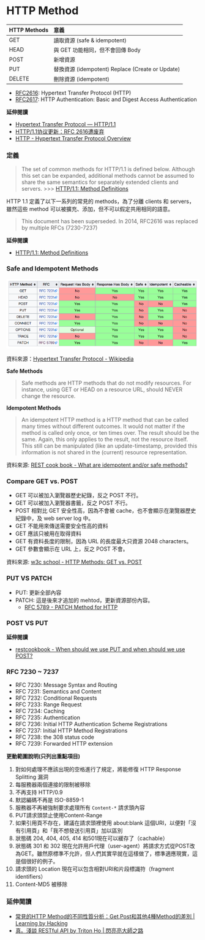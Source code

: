 # HTTP Method

| HTTP Methods | 意義                                             |
| :----------- | :----------------------------------------------- |
| GET          | 讀取資源 (safe & idempotent)                      |
| HEAD         | 與 GET 功能相同，但不會回傳 Body                     |
| POST         | 新增資源                                          |
| PUT          | 替換資源 (idempotent) Replace (Create or Update)  |
| DELETE       | 刪除資源 (idempotent)                             |

<!--
| TRACE        |                                                  |
| OPTIONS      |                                                  |
| CONNECT      |                                                  |
 -->

* [RFC2616](https://tools.ietf.org/html/rfc2616): Hypertext Transfer Protocol (HTTP)
* [RFC2617](https://tools.ietf.org/html/rfc2617): HTTP Authentication: Basic and Digest Access Authentication

**延伸閱讀**

* [Hypertext Transfer Protocol — HTTP/1.1](https://www.w3.org/Protocols/rfc2616/rfc2616.html)
* [HTTP/1.1协议更新：RFC 2616遭废弃](http://www.infoq.com/cn/news/2014/06/http-11-updated)
* [HTTP - Hypertext Transfer Protocol Overview](https://www.w3.org/Protocols/)

### 定義

> The set of common methods for HTTP/1.1 is defined below. Although this set can be expanded, additional methods cannot be assumed to share the same semantics for separately extended clients and servers. >>>  [HTTP/1.1: Method Definitions](https://www.w3.org/Protocols/rfc2616/rfc2616-sec9.html)

HTTP 1.1 定義了以下一系列的常見的 methods，為了分離 clients 和 servers，雖然這些 method 可以被擴充、添加，但不可以假定共用相同的語意。

> This document has been superseded. In 2014, RFC2616 was replaced by multiple RFCs (7230-7237)

**延伸閱讀**

* [HTTP/1.1: Method Definitions](https://www.w3.org/Protocols/rfc2616/rfc2616-sec9.html)

### Safe and Idempotent Methods

![](assets/http-methods-summary-table.png)

資料來源：[Hypertext Transfer Protocol - Wikipedia](https://en.wikipedia.org/wiki/Hypertext_Transfer_Protocol)

**Safe Methods**

> Safe methods are HTTP methods that do not modify resources. For instance, using GET or HEAD on a resource URL, should NEVER change the resource.

**Idempotent Methods**

> An idempotent HTTP method is a HTTP method that can be called many times without different outcomes. It would not matter if the method is called only once, or ten times over. The result should be the same. Again, this only applies to the result, not the resource itself. This still can be manipulated (like an update-timestamp, provided this information is not shared in the (current) resource representation.

<!-- idempotent 的意思是如果相同的操作一再重複執行，結果還是跟第一遍的結果一樣，根據 HTTP 的規格，只有 POST、PATCH、CONNECT 不是 idempotent，POST 再執行一遍，會再新增一筆資料，PATCH 則是有不能保證 idempotent 的可能性。Idempotent 特性，則是會影響可否 Retry。 -->

資料來源: [REST cook book - What are idempotent and/or safe methods?](http://restcookbook.com/HTTP%20Methods/idempotency/)

### Compare GET vs. POST

* GET 可以被加入瀏覽器歷史紀錄，反之 POST 不行。
* GET 可以被加入瀏覽器書籤，反之 POST 不行。
* POST 相對比 GET 安全性高，因為不會被 cache，也不會顯示在瀏覽器歷史紀錄中，及 web server log 中。
* GET 不能用來傳送需要安全性高的資料
* GET 應該只被用在取得資料
* GET 有資料長度的限制，因為 URL 的長度最大只資源 2048 characters。
* GET 參數會顯示在 URL 上，反之 POST 不會。

<!-- 如果用 HTTP GET 來傳送密碼，會被 cache。 -->

資料來源: [w3c school - HTTP Methods: GET vs. POST](https://www.w3schools.com/tags/ref_httpmethods.asp)

### PUT VS PATCH

* PUT: 更新全部內容
* PATCH: 這是後來才追加的 mehtod，更新資源部份內容。
  * [RFC 5789 - PATCH Method for HTTP](https://tools.ietf.org/html/rfc5789)

### POST VS PUT

**延伸閱讀**

* [restcookbook - When should we use PUT and when should we use POST?](http://restcookbook.com/HTTP%20Methods/put-vs-post/)

### RFC 7230 ~ 7237

* RFC 7230: Message Syntax and Routing
* RFC 7231: Semantics and Content
* RFC 7232: Conditional Requests
* RFC 7233: Range Request
* RFC 7234: Caching
* RFC 7235: Authentication
* RFC 7236: Initial HTTP Authentication Scheme Registrations
* RFC 7237: Initial HTTP Method Registrations
* RFC 7238: the 308 status code
* RFC 7239: Forwarded HTTP extension

**更動範圍說明(只列出重點項目)**

1. 對如何處理不應該出現的空格進行了規定，將能修復 HTTP Response Splitting 漏洞
1. 每服務器兩個連接的限制被移除
1. 不再支持 HTTP/0.9
1. 默認編碼不再是 ISO-8859-1
1. 服務器不再被強制要求處理所有 `Content-*` 請求頭內容
1. PUT請求頭禁止使用Content-Range
1. 如果引用頁不存在，建議在請求頭裡使用 about:blank 這個URI，以便對「沒有引用頁」和「我不想發送引用頁」加以區別
1. 狀態碼 204, 404, 405, 414 和501現在可以緩存了（cachable）
1. 狀態碼 301 和 302 現在允許用戶代理（user-agent）將請求方式從POST改為GET。雖然原標準不允許，但人們其實早就在這樣做了，標準適應現實，這是個很好的例子。
1. 請求頭的 Location 現在可以包含相對URI和片段標識符（fragment identifiers）
1. Content-MD5 被移除

### 延伸閱讀

* [常見的HTTP Method的不同性質分析：Get,Post和其他4種Method的差別 | Learning by Hacking](http://data-sci.info/2015/10/24/%E5%B8%B8%E8%A6%8B%E7%9A%84http-method%E7%9A%84%E4%B8%8D%E5%90%8C%E6%80%A7%E8%B3%AA%E5%88%86%E6%9E%90%EF%BC%9Agetpost%E5%92%8C%E5%85%B6%E4%BB%964%E7%A8%AEmethod%E7%9A%84%E5%B7%AE%E5%88%A5/)
* [真。淺談 RESTful API by Triton Ho | 閃亮亮大師之路](http://blog.dj1020.net/%E7%9C%9F%E3%80%82%E6%B7%BA%E8%AB%87_RESTful_API_by_Triton_Ho/)
